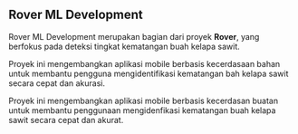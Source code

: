 Rover ML Development
---

Rover ML Development merupakan bagian dari proyek __Rover__, yang berfokus pada deteksi tingkat kematangan buah kelapa sawit.

Proyek ini mengembangkan aplikasi mobile berbasis kecerdasaan bahan untuk membantu pengguna mengidentifikasi kematangan bah kelapa sawit secara cepat dan akurasi.

Proyek ini mengembangkan aplikasi mobile berbasis kecerdasan buatan untuk membantu penggunaan mengidenfikasi kematangan buah kelapa sawit secara cepat dan akurat.


